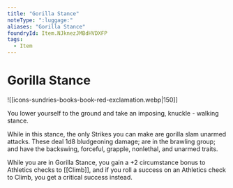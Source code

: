 ```yaml
---
title: "Gorilla Stance"
noteType: ":luggage:"
aliases: "Gorilla Stance"
foundryId: Item.NJknezJMBdHVDXFP
tags:
  - Item
---
```


# Gorilla Stance
![[icons-sundries-books-book-red-exclamation.webp|150]]

You lower yourself to the ground and take an imposing, knuckle - walking stance.

While in this stance, the only Strikes you can make are gorilla slam unarmed attacks. These deal 1d8 bludgeoning damage; are in the brawling group; and have the backswing, forceful, grapple, nonlethal, and unarmed traits.

While you are in Gorilla Stance, you gain a +2 circumstance bonus to Athletics checks to [[Climb]], and if you roll a success on an Athletics check to Climb, you get a critical success instead.
